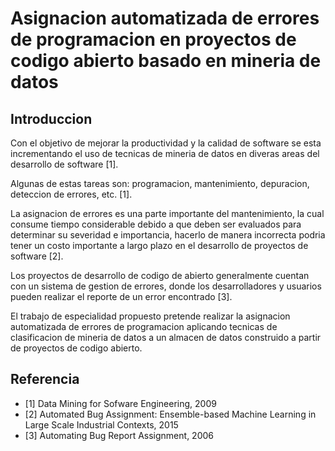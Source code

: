 # Asignacion automatizada de errores de programacion en proyectos de codigo abierto basado en mineria de datos

## Introduccion
Con el objetivo de mejorar la productividad y la calidad de software se esta incrementando
el uso de tecnicas de mineria de datos en diveras areas del desarrollo de software [1].

Algunas de estas tareas son: programacion, mantenimiento, depuracion, deteccion de errores,
etc. [1].

La asignacion de errores es una parte importante del mantenimiento, la cual consume tiempo
considerable debido a que deben ser evaluados para determinar su severidad e importancia,
hacerlo de manera incorrecta podria tener un costo importante a largo plazo en el desarrollo
de proyectos de software [2].

Los proyectos de desarrollo de codigo de abierto generalmente cuentan con un sistema de gestion
de errores, donde los desarrolladores y usuarios pueden realizar el reporte de un error
encontrado [3].

El trabajo de especialidad propuesto pretende realizar la asignacion automatizada de errores
de programacion aplicando tecnicas de clasificacion de mineria de datos a un almacen de datos
construido a partir de proyectos de codigo abierto.

## Referencia

- [1] Data Mining for Sofware Engineering, 2009
- [2] Automated Bug Assignment: Ensemble-based Machine Learning in Large Scale Industrial Contexts, 2015
- [3] Automating Bug Report Assignment, 2006
